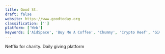 ```yaml
---
title: Good St.
draft: false 
website: https://www.goodtoday.org
classification: ['']
platform: ['Web']
keywords: ['AidSpace', 'Buy Me A Coffee', 'Chummy', 'Crypto Reef', 'Givalytics', 'Give Back Box', 'Give with Ella', 'GiveForms', 'GiveMeTap', 'GivingWay', 'Golden Volunteer Organizer', 'Ko-fi', 'Matching Donations', 'Mining 4 Charity', 'Olive Gives', 'Schoola', 'í\xa0½í³¦ Charity Box']
---
```

Netflix for charity. Daily giving platform